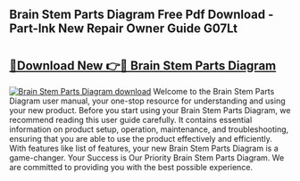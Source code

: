 ## Brain Stem Parts Diagram Free Pdf Download - Part-lnk New Repair Owner Guide G07Lt

# <h2><a href="http://dfjti4k.blite.top/?on=Brain+Stem+Parts+Diagram">🔗Download New 👉🔴 Brain Stem Parts Diagram</a></h2>

[![Brain Stem Parts Diagram download](https://i.imgur.com/lujVjoI.png)](http://dfjti4k.blite.top/?on=Brain+Stem+Parts+Diagram)
Welcome to the Brain Stem Parts Diagram user manual, your one-stop resource for understanding and using your new product. Before you start using your Brain Stem Parts Diagram, we recommend reading this user guide carefully. It contains essential information on product setup, operation, maintenance, and troubleshooting, ensuring that you are able to use the product effectively and efficiently. With features like list of features, your new Brain Stem Parts Diagram is a game-changer. Your Success is Our Priority Brain Stem Parts Diagram. We are committed to providing you with the best possible experience.
